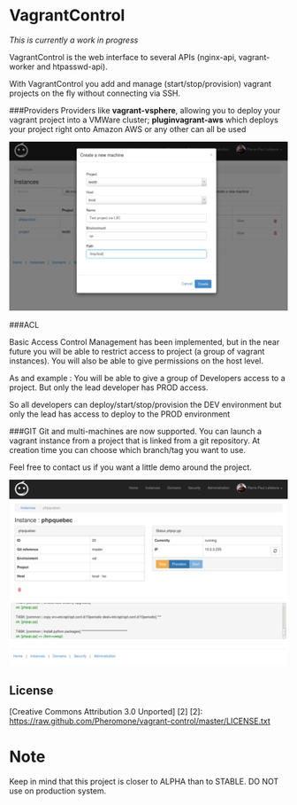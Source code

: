 # VagrantControl

*This is currently a work in progress* 

VagrantControl is the web interface to several APIs (nginx-api, vagrant-worker and htpasswd-api).

With VagrantControl you add and manage (start/stop/provision) vagrant projects on the fly without connecting via SSH.

###Providers
Providers like **vagrant-vsphere**, allowing you to deploy your vagrant project into a VMWare cluster;  **pluginvagrant-aws** which deploys your project right onto Amazon AWS or any other can all be used

![Vagrant-Control](v0.1.0-list-instances.png)

###ACL

Basic Access Control Management has been implemented, but in the near future you will be able to restrict access to project (a group of vagrant instances). You will also be able to give permissions on the host level.

As and example : You will be able to give a group of Developers access to a project. But only the lead developer has PROD access.  

So all developers can deploy/start/stop/provision the DEV environment but only the lead has access to deploy to the PROD environment

###GIT
Git and multi-machines are now supported. You can launch a vagrant instance from a project that is linked 
from a git repository. At creation time you can choose which branch/tag you want to use.

Feel free to contact us if you want a little demo around the project.

![Vagrant-Control](v0.1.0.png)

## License

[Creative Commons Attribution 3.0 Unported] [2]
  [2]: https://raw.github.com/Pheromone/vagrant-control/master/LICENSE.txt

# Note 

Keep in mind that this project is closer to ALPHA than to STABLE. DO NOT use on production system.

